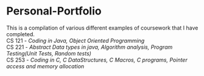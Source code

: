 # Personal-Portfolio
This is a compilation of various different examples of coursework that I have completed.   
CS 121 - _Coding in Java, Object Oriented Programming_     
CS 221 - _Abstract Data types in java, Algorithm analysis, Program Testing(Unit Tests, Random tests)_  
CS 253 - _Coding in C, C DataStructures, C Macros, C programs, Pointer access and memory allocation_  
